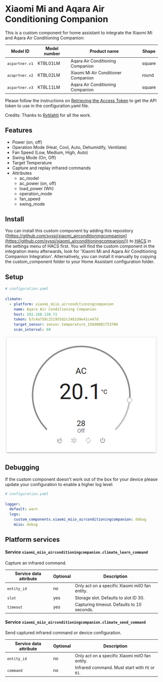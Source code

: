 # Xiaomi Mi and Aqara Air Conditioning Companion

This is a custom component for home assistant to integrate the Xiaomi Mi and Aqara Air Conditioning Companion:

| Model ID          | Model number | Product name                            | Shape    |
|-------------------|--------------|-----------------------------------------|----------|
| `acpartner.v1`    | KTBL01LM     | Aqara Air Conditioning Companion        | square   |
| `acaprtner.v2`    | KTBL02LM     | Xiaomi Mi Air Conditioner Companion     | round    |
| `acpartner.v3`    | KTBL11LM     | Aqara Air Conditioning Companion        | square   |

Please follow the instructions on [Retrieving the Access Token](https://www.home-assistant.io/components/vacuum.xiaomi_miio/#retrieving-the-access-token) to get the API token to use in the configuration.yaml file.

Credits: Thanks to [Rytilahti](https://github.com/rytilahti/python-miio) for all the work.

## Features
* Power (on, off)
* Operation Mode (Heat, Cool, Auto, Dehumidify, Ventilate)
* Fan Speed (Low, Medium, High, Auto)
* Swing Mode (On, Off)
* Target Temperature
* Capture and replay infrared commands
* Attributes
  - ac_model
  - ac_power (on, off)
  - load_power (Wh)
  - operation_mode
  - fan_speed
  - swing_mode


## Install

You can install this custom component by adding this repository ([https://github.com/syssi/xiaomi_airconditioningcompanion](https://github.com/syssi/xiaomi_airconditioningcompanion/)) to [HACS](https://hacs.xyz/) in the settings menu of HACS first. You will find the custom component in the integration menu afterwards, look for 'Xiaomi Mi and Aqara Air Conditioning Companion Integration'. Alternatively, you can install it manually by copying the custom_component folder to your Home Assistant configuration folder.


## Setup

```yaml
# configuration.yaml

climate:
  - platform: xiaomi_miio_airconditioningcompanion
    name: Aqara Air Conditioning Companion
    host: 192.168.130.71
    token: b7c4a758c251955d2c24b1d9e41ce47d
    target_sensor: sensor.temperature_158d0001f53706
    scan_interval: 60
```

![climate entity](climate.png "climate entity")

## Debugging

If the custom component doesn't work out of the box for your device please update your configuration to enable a higher log level:

```yaml
# configuration.yaml

logger:
  default: warn
  logs:
    custom_components.xiaomi_miio_airconditioningcompanion: debug
    miio: debug
```

## Platform services

#### Service `xiaomi_miio_airconditioningcompanion.climate_learn_command`

Capture an infrared command.

| Service data attribute    | Optional | Description                                                          |
|---------------------------|----------|----------------------------------------------------------------------|
| `entity_id`               |       no | Only act on a specific Xiaomi miIO fan entity.                       |
| `slot`                    |      yes | Storage slot. Defaults to slot ID 30.                                |
| `timeout`                 |      yes | Capturing timeout. Defaults to 10 seconds.                           |

#### Service `xiaomi_miio_airconditioningcompanion.climate_send_command`

Send captured infrared command or device configuration.

| Service data attribute    | Optional | Description                                                          |
|---------------------------|----------|----------------------------------------------------------------------|
| `entity_id`               |       no | Only act on a specific Xiaomi miIO fan entity.                       |
| `command`                 |       no | Infrared command. Must start with `FE` or `01`.                      |
